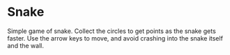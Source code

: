 # Snake

Simple game of snake. Collect the circles to get points as the snake gets faster. 
Use the arrow keys to move, and avoid crashing into the snake itself and the wall.
